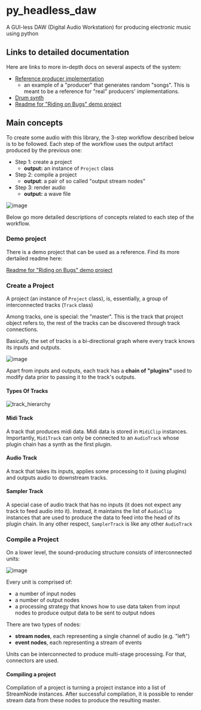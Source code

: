 # py_headless_daw
A GUI-less DAW (Digital Audio Workstation) for producing electronic music using python

## Links to detailed documentation

Here are links to more in-depth docs on several aspects of the system:

- [Reference producer implementation](doc/simple_edm_producer.md)
  - an example of a "producer" that generates random "songs". This is meant to be a reference for "real" producers' implementations.
- [Drum synth](doc/drum_synth_plugin.md)
- [Readme for "Riding on Bugs" demo project](py_headless_daw/demo/riding_on_bugs/README.md)

## Main concepts

To create some audio with this library, the 3-step workflow described below is to be followed.
Each step of the workflow uses the output artifact produced by the previous one:

- Step 1: create a project
  - **output:** an instance of `Project` class
- Step 2: compile a project
  - **output**: a pair of so called "output stream nodes"
- Step 3: render audio 
  - **output:** a wave file

![image](https://user-images.githubusercontent.com/21345604/92206579-6b3bbd80-ee90-11ea-8f86-7fe2842838cc.png)

Below go more detailed descriptions of concepts related to each step of the workflow. 

### Demo project

There is a demo project that can be used as a reference. Find its more dertailed readme here:

[Readme for "Riding on Bugs" demo project](py_headless_daw/demo/riding_on_bugs/README.md)


### Create a Project

A project (an instance of `Project` class), is, essentially, a group of interconnected tracks (`Track` class)

Among tracks, one is special: the "master". This is the track that project object refers to, the rest of the tracks can be discovered through track connections.

Basically, the set of tracks is a bi-directional graph where every track knows its inputs and outputs.

![image](https://user-images.githubusercontent.com/21345604/92208124-38df8f80-ee93-11ea-905e-985ad21df904.png)

Apart from inputs and outputs, each track has a **chain of "plugins"** used to modify data prior to passing it to the track's outputs.

#### Types Of Tracks

![track_hierarchy](https://user-images.githubusercontent.com/21345604/92209351-84933880-ee95-11ea-863b-8bed6a37e996.png)

#### Midi Track
A track that produces midi data. Midi data is stored in `MidiClip` instances.
Importantly, `MidiTrack` can only be connected to an `AudioTrack` whose plugin chain has a synth as the first plugin.

#### Audio Track
A track that takes its inputs, applies some processing to it (using plugins) and outputs audio to downstream tracks.

#### Sampler Track
A special case of audio track that has no inputs (it does not expect any track to feed audio into it). 
Instead, it maintains the list of `AudioClip` instances that are used to produce the data to feed into the head of its plugin chain.
In any other respect, `SamplerTrack` is like any other `AudioTrack`

### Compile a Project

On a lower level, the sound-producing structure consists of interconnected units:

![image](https://user-images.githubusercontent.com/21345604/92205525-89082300-ee8e-11ea-858a-be7e0aeda101.png)



Every unit is comprised of:

- a number of input nodes
- a number of output nodes
- a processing strategy that knows how to use data taken from input nodes to produce output data to be sent to output ndoes

There are two types of nodes:

- **stream nodes**, each representing a single channel of audio (e.g. "left")
- **event nodes**, each representing a stream of events

Units can be interconnected to produce multi-stage processing. For that, connectors are used.

#### Compiling a project

Compilation of a project is turning a project instance into a list of StreamNode instances.
After successful compilation, it is possible to render stream data from these nodes to produce the resulting master.
